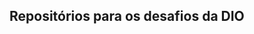## Repositórios para os desafios da DIO

<p São pequenos programas com código simples para exercícios da DIO.


